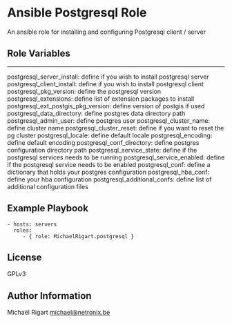 Ansible Postgresql Role
=======================

An ansible role for installing and configuring Postgresql client / server

Role Variables
--------------

---

postgresql_server_install: define if you wish to install postgresql server
postgresql_client_install: define if you wish to install postgresql client
postgresql_pkg_version: define the postgresql version
postgresql_extensions: define list of extension packages to install
postgresql_ext_postgis_pkg_version: define version of postgis if used
postgresql_data_directory: define postgres data directory path
postgresql_admin_user: define postgres user
postgresql_cluster_name: define cluster name
postgresql_cluster_reset: define if you want to reset the pg cluster
postgresql_locale: define default locale
postgresql_encoding: define default encoding
postgresql_conf_directory: define postgres configuration directory path
postgresql_service_state: define if the postgresql services needs to be running
postgresql_service_enabled: define if the postgresql service needs to be enabled
postgresql_conf: define a dictionary that holds your postgres configuration
postgresql_hba_conf: define your hba configuration
postgresql_additional_confs: define list of additional configuration files


Example Playbook
-------------------------

    - hosts: servers
      roles:
         - { role: MichaelRigart.postgresql }

License
-------

GPLv3

Author Information
------------------

Michaël Rigart <michael@netronix.be>